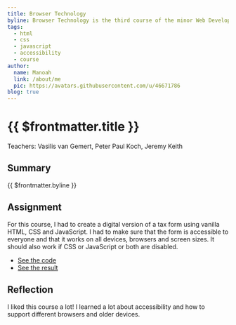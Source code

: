 ```yaml
---
title: Browser Technology
byline: Browser Technology is the third course of the minor Web Development at the HvA. The course is about creating a web app that works for everyone, no matter what browser or device they use.
tags:
  - html
  - css
  - javascript
  - accessibility
  - course
author:
  name: Manoah
  link: /about/me
  pic: https://avatars.githubusercontent.com/u/46671786
blog: true
---
```


# {{ $frontmatter.title }}

Teachers: Vasilis van Gemert, Peter Paul Koch, Jeremy Keith

## Summary

{{ $frontmatter.byline }}

## Assignment

For this course, I had to create a digital version of a tax form using vanilla HTML, CSS and JavaScript. I had to make sure that the form is accessible to everyone and that it works on all devices, browsers and screen sizes. It should also work if CSS or JavaScript or both are disabled.

- [See the code](https://github.com/mtdvlpr/bt-tax-form)
- [See the result](https://mtdvlpr.github.io/bt-tax-form/)

## Reflection

I liked this course a lot! I learned a lot about accessibility and how to support different browsers and older devices.
